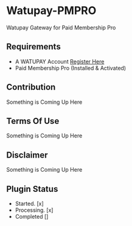 # Watupay-PMPRO
Watupay Gateway for Paid Membership Pro

## Requirements
- A WATUPAY Account [Register Here](https://dashboard.watu.global/register?referral=103679)
- Paid Membership Pro (Installed & Activated)

## Contribution
Something is Coming Up Here

## Terms Of Use
Something is Coming Up Here

## Disclaimer
Something is Coming Up Here

## Plugin Status
- Started. [x]
- Processing. [x]
- Completed []
